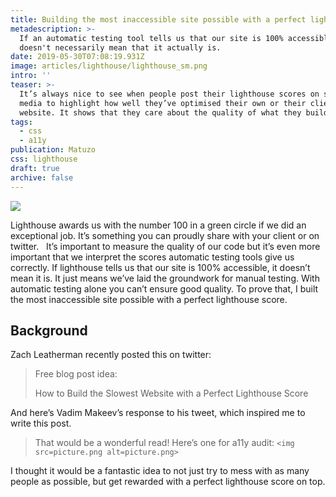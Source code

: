```yaml
---
title: Building the most inaccessible site possible with a perfect lighthouse score
metadescription: >-
  If an automatic testing tool tells us that our site is 100% accessible, it
  doesn't necessarily mean that it actually is. 
date: 2019-05-30T07:08:19.931Z
image: articles/lighthouse/lighthouse_sm.png
intro: ''
teaser: >-
  It’s always nice to see when people post their lighthouse scores on social
  media to highlight how well they’ve optimised their own or their clients
  website. It shows that they care about the quality of what they build. 
tags:
  - css
  - a11y
publication: Matuzo
css: lighthouse
draft: true
archive: false
---
```

![](https://res.cloudinary.com/dp3mem7or/image/upload/v1559201876/articles/lighthouse/lighthousescore.png)

Lighthouse awards us with the number 100 in a green circle if we did an exceptional job. It’s something you can proudly share with your client or on twitter.
 
It’s important to measure the quality of our code but it’s even more important that we interpret the scores automatic testing tools give us correctly. If lighthouse tells us that our site is 100% accessible, it doesn’t mean it is. It just means we’ve laid the groundwork for manual testing. With automatic testing alone you can’t ensure good quality.
To prove that, I built the most inaccessible site possible with a perfect lighthouse score.

## Background

Zach Leatherman recently posted this on twitter: 

> Free blog post idea:
>
> How to Build the Slowest Website with a Perfect Lighthouse Score

And here’s Vadim Makeev’s response to his tweet, which inspired me to write this post.

> That would be a wonderful read! Here’s one for a11y audit: `<img src=picture.png alt=picture.png>`

I thought it would be a fantastic idea to not just try to mess with as many people as possible, but get rewarded with a perfect lighthouse score on top.
